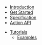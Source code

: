 * [Introduction](/)
* [Get Started](get_started.md)
* [Specification](specification.md)
* [Action API](actions.md)
<!-- * [Extensions](extensions.md) -->
<!-- * [Cookbook](cookbook.md) -->
* [Tutorials](tutorials.md)
  * [Examples](examples.md)